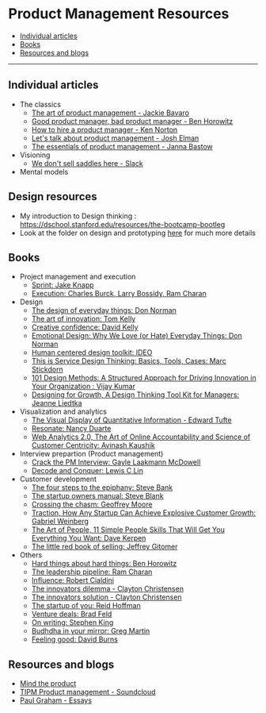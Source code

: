 # Product Management Resources 

* [Individual articles](#individual-articles) 
* [Books](#books)
* [Resources and blogs](#resources-and-blogs)

-----------------

## Individual articles

* The classics
	* [The art of product management - Jackie Bavaro](https://pmblog.quora.com/)
	* [Good product manager, bad product manager - Ben Horowitz](https://a16z.files.wordpress.com/2014/08/good-product-manager.pdf)
	* [How to hire a product manager - Ken Norton](https://www.kennorton.com/essays/productmanager.html)
	* [Let's talk about product management - Josh Elman](https://news.greylock.com/let-s-talk-about-product-management-d7bc5606e0c4)
	* [The essentials of product management - Janna Bastow](https://www.slideshare.net/bastow/essentials-of-product-management-22477334)
* Visioning 
	* [We don't sell saddles here - Slack](https://medium.com/@stewart/we-dont-sell-saddles-here-4c59524d650d)
* Mental models 


## Design resources 

* My introduction to Design thinking : https://dschool.stanford.edu/resources/the-bootcamp-bootleg 
* Look at the folder on design and prototyping [here](design_and_prototyping_resources/README.md) for much more details

## Books 

* Project management and execution 
	* [Sprint: Jake Knapp](https://www.amazon.in/Sprint-Solve-Problems-Test-Ideas/dp/150112174X/)
	* [Execution: Charles Burck,‎ Larry Bossidy,‎ Ram Charan](https://www.amazon.in/Execution-Discipline-Getting-Things-Done/dp/1847940684/)
* Design 
	* [The design of everyday things: Don Norman](https://www.amazon.in/Design-Everyday-Things-Don-Norman/dp/0465050654/)
	* [The art of innovation: Tom Kelly](https://www.amazon.in/Art-Innovation-Updated-42446/dp/1781256144/)
	* [Creative confidence: David Kelly](https://www.amazon.in/Creative-Confidence-Unleashing-Potential-Within/dp/038534936X/)
	* [Emotional Design: Why We Love (or Hate) Everyday Things: Don Norman](https://www.amazon.in/Emotional-Design-Love-Everyday-Things-ebook/dp/B06XCCSHDQ/)
	* [Human centered design toolkit: IDEO](https://www.ideo.com/post/design-kit)
	* [This is Service Design Thinking: Basics, Tools, Cases: Marc Stickdorn](https://www.amazon.in/This-Service-Design-Thinking-Basics/dp/1118156307)
	* [101 Design Methods: A Structured Approach for Driving Innovation in Your Organization : Vijay Kumar](https://www.amazon.in/101-Design-Methods-Structured-Organization/dp/1118083466/)
	* [Designing for Growth, A Design Thinking Tool Kit for Managers: Jeanne Liedtka](https://www.amazon.in/Designing-Growth-Thinking-Managers-Publishing/dp/0231158386/)
* Visualization and analytics 
	* [The Visual Display of Quantitative Information - Edward Tufte](https://www.amazon.in/Visual-Display-Quantitative-Information/dp/0961392142/)
	* [Resonate: Nancy Duarte](https://www.amazon.in/Resonate-Present-Stories-Transform-Audiences/dp/0470632011/)
	* [Web Analytics 2.0, The Art of Online Accountability and Science of Customer Centricity: Avinash Kaushik](https://www.amazon.in/Web-Analytics-2-0-Accountability-Centricity/dp/8126542454/)
* Interview prepartion (Product management)
	* [Crack the PM Interview: Gayle Laakmann McDowell](https://www.amazon.in/Cracking-PM-Interview-Product-Technology/dp/0984782818/)
	* [Decode and Conquer: Lewis C Lin](https://www.amazon.in/Decode-Conquer-Answers-Management-Interviews/dp/0615930417/)
* Customer development 
	* [The four steps to the epiphany: Steve Bank](https://www.amazon.com/Four-Steps-Epiphany-Steve-Blank/dp/0989200507)
	* [The startup owners manual: Steve Blank](https://www.amazon.in/Startup-Step-Step-Building-Company/dp/0984999302/)
	* [Crossing the chasm: Geoffrey Moore](https://www.amazon.in/Crossing-Chasm-3rd-Disruptive-Mainstream/dp/0062292986/)
	* [Traction, How Any Startup Can Achieve Explosive Customer Growth: Gabriel Weinberg](https://www.amazon.in/Traction-Startup-Achieve-Explosive-Customer/dp/0241242533/)
	* [The Art of People, 11 Simple People Skills That Will Get You Everything You Want: Dave Kerpen](https://www.amazon.in/Art-People-Simple-Skills-Everything/dp/0553419404/)
	* [The little red book of selling: Jeffrey Gitomer](https://www.amazon.in/Little-Red-Book-Selling-Principles/)
* Others 
	* [Hard things about hard things: Ben Horowitz](https://www.amazon.in/Hard-Thing-about-Building-Business/dp/0062273205/)
	* [The leadership pipeline: Ram Charan](https://www.amazon.in/Leadership-Pipeline-Build-Powered-Company/dp/8126531223/)
	* [Influence: Robert Cialdini](https://www.amazon.in/Influence-Psychology-Persuasion-Business-Essentials-ebook/dp/B002BD2UUC/)
	* [The innovators dilemma - Clayton Christensen](https://www.amazon.in/Innovators-Dilemma-Revolutionary-Business-Essentials/dp/0060521996/)
	* [The innovators solution - Clayton Christensen](https://www.amazon.in/Innovators-Solution-Creating-Sustaining-Successful/dp/1422196577/)
	* [The startup of you: Reid Hoffman](https://www.amazon.in/Start-up-You-Future-Yourself-Transform/dp/1847940803/)
	* [Venture deals: Brad Feld](https://www.amazon.in/Venture-Deals-Smarter-Lawyer-Capitalist/dp/0470929820/)
	* [On writing: Stephen King](https://www.amazon.in/Writing-Memoir-Craft-Stephen-King/dp/1444723251/)
	* [Budhdha in your mirror: Greg Martin](https://www.amazon.in/Buddha-Your-Mirror-Woody-Hochswender/dp/0967469783/)
	* [Feeling good: David Burns](https://www.amazon.in/Feeling-GooD-New-Mood-Therapy/dp/0380810336)


## Resources and blogs

* [Mind the product](https://www.mindtheproduct.com/)
* [TIPM Product management - Soundcloud](https://soundcloud.com/tipm) 
* [Paul Graham - Essays](http://www.paulgraham.com/articles.html)

